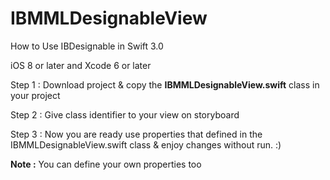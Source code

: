# IBMMLDesignableView
How to Use IBDesignable in Swift 3.0

iOS 8 or later and Xcode 6 or later

Step 1 : Download project & copy the **IBMMLDesignableView.swift** class in your project

Step 2 : Give class identifier to your view on storyboard

Step 3 : Now you are ready use properties that defined in the IBMMLDesignableView.swift class & enjoy changes without run. :) 

**Note :** You can define your own properties too
